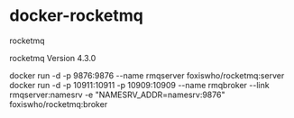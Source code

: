 # docker-rocketmq
rocketmq


rocketmq Version 4.3.0


docker run -d -p 9876:9876 --name rmqserver  foxiswho/rocketmq:server
docker run -d -p 10911:10911 -p 10909:10909 --name rmqbroker --link rmqserver:namesrv -e "NAMESRV_ADDR=namesrv:9876" foxiswho/rocketmq:broker
